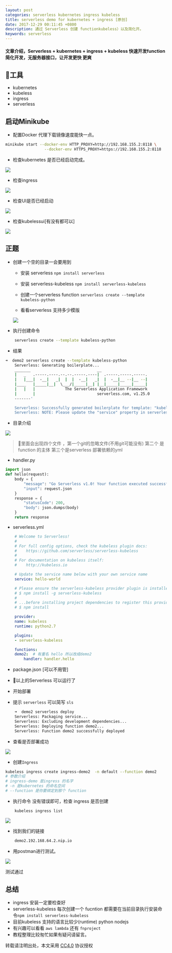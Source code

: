 ```yaml
---
layout: post
categories: serverless kubernetes ingress kubeless
title: serverless demo for kubernetes + ingress [原创]
date: 2017-12-29 00:11:45 +0800
description: 通过 Serverless 创建 functionkubeless）以及简化开。
keywords: serverless
---
```


####  文章介绍，Serverless + kubernetes + ingress + kubeless 快速开发function 简化开发，无服务器接口，让开发更快 更爽


## 工具

  * kubernetes
  * kubeless
  * ingress
  * serverless


## 启动Minikube

  * 配置Docker 代理下载镜像速度能快一点。

```bash
minikube start --docker-env HTTP_PROXY=http://192.168.155.2:8118 \
                 --docker-env HTTPS_PROXY=https://192.168.155.2:8118

```
  * 检查kubernetes 是否已经启动完成。

  ![](http://zmatsh.b0.upaiyun.com/demos/d8922ed9-aeb0-4056-9abb-3319cf2b7544.png)

  * 检查ingress
     
  ![](http://zmatsh.b0.upaiyun.com/demos/51342058-f68a-4c0f-ba9b-9ff846c8a571.png)
   

  * 检查UI是否已经启动
    
  ![](http://zmatsh.b0.upaiyun.com/demos/baee88c2-ccfc-4551-9596-6752c4640826.png)

  * 检查kubelessui[有没有都可以]

  ![](http://zmatsh.b0.upaiyun.com/demos/4a80959d-8db3-4a44-bc41-403f1c77f324.png)




## 正题

  * 创建一个空的目录一会要用到

    * 安装 serverless  `npm install serverless` 

    * 安装 serverless-kubeless  `npm install serverless-kubeless`

    * 创建一个serverless function `serverless create --template kubeless-python`
    
    * 看看serverless 支持多少模版

    ![](http://zmatsh.b0.upaiyun.com/demos/6b52ee20-569a-4450-b3b9-b495c9e3fd0b.png)

* 执行创建命令

```bash
    serverless create --template kubeless-python
```

* 结果 

```bash
➜  demo2 serverless create --template kubeless-python
    Serverless: Generating boilerplate...
    _______                             __
    |   _   .-----.----.--.--.-----.----|  .-----.-----.-----.
    |   |___|  -__|   _|  |  |  -__|   _|  |  -__|__ --|__ --|
    |____   |_____|__|  \___/|_____|__| |__|_____|_____|_____|
    |   |   |             The Serverless Application Framework
    |       |                           serverless.com, v1.25.0
    -------'

    Serverless: Successfully generated boilerplate for template: "kubeless-python"
    Serverless: NOTE: Please update the "service" property in serverless.yml with your service name
```
* 目录介绍

![](http://zmatsh.b0.upaiyun.com/demos/0d3ccbe2-a619-44ca-bf70-267a2c6a10db.png)

> 里面会出现四个文件 ，第一个git的忽略文件(不用git可能没有)
> 第二个 是function 的主体
> 第三个是serverless 部署依赖的yml

* handler.py

```python
import json
def hello(request):
    body = {
        "message": "Go Serverless v1.0! Your function executed successfully!",
        "input": request.json
    }
    response = {
        "statusCode": 200,
        "body": json.dumps(body)
    }
    return response
```
* serverless.yml

```yaml
    # Welcome to Serverless!
    #
    # For full config options, check the kubeless plugin docs:
    #    https://github.com/serverless/serverless-kubeless
    #
    # For documentation on kubeless itself:
    #    http://kubeless.io

    # Update the service name below with your own service name
    service: hello-world

    # Please ensure the serverless-kubeless provider plugin is installed globally.
    # $ npm install -g serverless-kubeless
    #
    # ...before installing project dependencies to register this provider.
    # $ npm install

    provider:
    name: kubeless
    runtime: python2.7

    plugins:
    - serverless-kubeless

    functions:
    demo2:  # 有重名 hello 所以改成demo2
        handler: handler.hello

```

* package.json [可以不用管]


* 以上的Serverless 可以运行了

* 开始部署

* 提示 `serverless` 可以简写  `sls`

```bash
    ➜  demo2 serverless deploy
    Serverless: Packaging service...
    Serverless: Excluding development dependencies...
    Serverless: Deploying function demo2...
    Serverless: Function demo2 successfully deployed

```

* 查看是否部署成功

![](http://zmatsh.b0.upaiyun.com/demos/c1313fae-c4dc-4b9f-bcb8-1508b8dec8fe.png)

* 创建`Ingress`

```bash
kubeless ingress create ingress-demo2  -n default --function demo2
# 参数介绍
# ingress-demo 是ingress 的名字
# -n 是kubernetes 的命名空间
# --function 是你要绑定到那个 function
```

* 执行命令 没有错误即可，检查 ingress 是否创建

```bash
    kubeless ingress list
```

![](http://zmatsh.b0.upaiyun.com/demos/e2839acc-e728-4f81-99e1-97474ec53a40.png)

* 找到我们的链接

```bash
    demo2.192.168.64.2.nip.io
```

* 用postman进行测试。

![](http://zmatsh.b0.upaiyun.com/demos/6e04c70c-ad58-46a5-afc7-498b741323f6.png)

  测试通过



## 总结

  * ingress 安装一定要检查好
  * serverless-kubeless 每次创建一个 fucntion 都需要在当前目录执行安装命令`npm install serverless-kubeless`
  * 目前kubeless 支持的语言比较少(runtime) python nodejs
  * 有兴趣可以看看 `aws lambda` 还有 `fnproject`
  * 教程整理比较匆忙如果有疑问请留言。


转载请注明出处，本文采用 [CC4.0](http://creativecommons.org/licenses/by-nc-nd/4.0/) 协议授权
